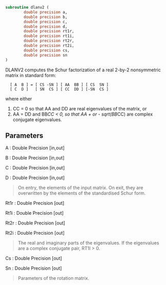 ```fortran
subroutine dlanv2 (
		double precision a,
		double precision b,
		double precision c,
		double precision d,
		double precision rt1r,
		double precision rt1i,
		double precision rt2r,
		double precision rt2i,
		double precision cs,
		double precision sn
)
```

 DLANV2 computes the Schur factorization of a real 2-by-2 nonsymmetric
 matrix in standard form:

      [ A  B ] = [ CS -SN ] [ AA  BB ] [ CS  SN ]
      [ C  D ]   [ SN  CS ] [ CC  DD ] [-SN  CS ]

 where either
 1) CC = 0 so that AA and DD are real eigenvalues of the matrix, or
 2) AA = DD and BB*CC < 0, so that AA + or - sqrt(BB*CC) are complex
 conjugate eigenvalues.

## Parameters
A : Double Precision [in,out]

B : Double Precision [in,out]

C : Double Precision [in,out]

D : Double Precision [in,out]
> On entry, the elements of the input matrix.
> On exit, they are overwritten by the elements of the
> standardised Schur form.

Rt1r : Double Precision [out]

Rt1i : Double Precision [out]

Rt2r : Double Precision [out]

Rt2i : Double Precision [out]
> The real and imaginary parts of the eigenvalues. If the
> eigenvalues are a complex conjugate pair, RT1I > 0.

Cs : Double Precision [out]

Sn : Double Precision [out]
> Parameters of the rotation matrix.

